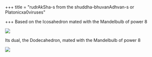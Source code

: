 +++
title = "rudrAkSha-s from the shuddha-bhuvanAdhvan-s or Platonicxa0viruses"

+++
Based on the Icosahedron mated with the Mandelbulb of power 8

[![](https://lh4.googleusercontent.com/-AFGzJKb2aKo/UXQ5DfzemtI/AAAAAAAACp0/r1w74ftdt_o/s800/mandel_bulb1_small.jpg)](https://picasaweb.google.com/lh/photo/OBQjKfKAIYbGGl9gkexcldMTjNZETYmyPJy0liipFm0?feat=embedwebsite)

Its dual, the Dodecahedron, mated with the Mandelbulb of power 8

[![](https://lh3.googleusercontent.com/-BnCvyebAfac/UXTIStvI5bI/AAAAAAAACqE/9nFFiq_x7Oc/s800/mandel_bulb2_small.jpg)](https://picasaweb.google.com/lh/photo/VAjTFEmkj5kHZyWc5gV1MtMTjNZETYmyPJy0liipFm0?feat=embedwebsite)
